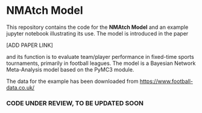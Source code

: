 # NMAtch Model

This repository contains the code for the **NMAtch Model** and an example jupyter notebook illustrating its use. The model is introduced in the paper

[ADD PAPER LINK]

and its function is to evaluate team/player performance in fixed-time sports tournaments, primarily in football leagues. The model is a Bayesian Network Meta-Analysis model based on the PyMC3 module.

The data for the example has been downloaded from https://www.football-data.co.uk/


### CODE UNDER REVIEW, TO BE UPDATED SOON ###
